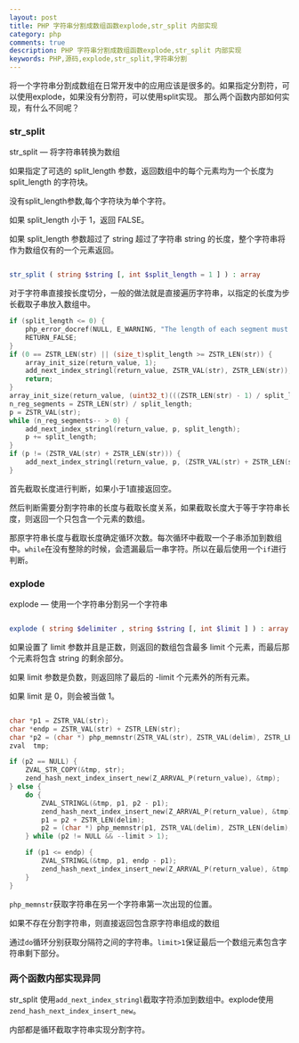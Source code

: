 ```yaml
---
layout: post
title: PHP 字符串分割成数组函数explode,str_split 内部实现
category: php
comments: true
description: PHP 字符串分割成数组函数explode,str_split 内部实现
keywords: PHP,源码,explode,str_split,字符串分割
---
```


将一个字符串分割成数组在日常开发中的应用应该是很多的。如果指定分割符，可以使用explode，如果没有分割符，可以使用split实现。
那么两个函数内部如何实现，有什么不同呢？

<!-- more -->

### str_split

str_split — 将字符串转换为数组

如果指定了可选的 split_length 参数，返回数组中的每个元素均为一个长度为 split_length 的字符块。

没有split_length参数,每个字符块为单个字符。

如果 split_length 小于 1，返回 FALSE。

如果 split_length 参数超过了 string 超过了字符串 string 的长度，整个字符串将作为数组仅有的一个元素返回。

```php

str_split ( string $string [, int $split_length = 1 ] ) : array

```

对于字符串直接按长度切分，一般的做法就是直接遍历字符串，以指定的长度为步长截取子串放入数组中。

```c
if (split_length <= 0) {
	php_error_docref(NULL, E_WARNING, "The length of each segment must be greater than zero");
	RETURN_FALSE;
}
if (0 == ZSTR_LEN(str) || (size_t)split_length >= ZSTR_LEN(str)) {
	array_init_size(return_value, 1);
	add_next_index_stringl(return_value, ZSTR_VAL(str), ZSTR_LEN(str));
	return;
}
array_init_size(return_value, (uint32_t)(((ZSTR_LEN(str) - 1) / split_length) + 1));
n_reg_segments = ZSTR_LEN(str) / split_length;
p = ZSTR_VAL(str);
while (n_reg_segments-- > 0) {
	add_next_index_stringl(return_value, p, split_length);
	p += split_length;
}
if (p != (ZSTR_VAL(str) + ZSTR_LEN(str))) {
	add_next_index_stringl(return_value, p, (ZSTR_VAL(str) + ZSTR_LEN(str) - p));
}

```

首先截取长度进行判断，如果小于1直接返回空。

然后判断需要分割字符串的长度与截取长度关系，如果截取长度大于等于字符串长度，则返回一个只包含一个元素的数组。

那原字符串长度与截取长度确定循环次数。每次循环中截取一个子串添加到数组中。```while```在没有整除的时候，会遗漏最后一串字符。所以在最后使用一个``if``进行判断。


### explode

explode — 使用一个字符串分割另一个字符串

```php

explode ( string $delimiter , string $string [, int $limit ] ) : array

```
如果设置了 limit 参数并且是正数，则返回的数组包含最多 limit 个元素，而最后那个元素将包含 string 的剩余部分。

如果 limit 参数是负数，则返回除了最后的 -limit 个元素外的所有元素。

如果 limit 是 0，则会被当做 1。

```c

char *p1 = ZSTR_VAL(str);
char *endp = ZSTR_VAL(str) + ZSTR_LEN(str);
char *p2 = (char *) php_memnstr(ZSTR_VAL(str), ZSTR_VAL(delim), ZSTR_LEN(delim), endp);
zval  tmp;

if (p2 == NULL) {
	ZVAL_STR_COPY(&tmp, str);
	zend_hash_next_index_insert_new(Z_ARRVAL_P(return_value), &tmp);
} else {
	do {
		ZVAL_STRINGL(&tmp, p1, p2 - p1);
		zend_hash_next_index_insert_new(Z_ARRVAL_P(return_value), &tmp);
		p1 = p2 + ZSTR_LEN(delim);
		p2 = (char *) php_memnstr(p1, ZSTR_VAL(delim), ZSTR_LEN(delim), endp);
	} while (p2 != NULL && --limit > 1);

	if (p1 <= endp) {
		ZVAL_STRINGL(&tmp, p1, endp - p1);
		zend_hash_next_index_insert_new(Z_ARRVAL_P(return_value), &tmp);
	}
}

```

``php_memnstr``获取字符串在另一个字符串第一次出现的位置。

如果不存在分割字符串，则直接返回包含原字符串组成的数组

通过``do``循环分别获取分隔符之间的字符串。``limit>1``保证最后一个数组元素包含字符串剩下部分。



### 两个函数内部实现异同

str_split 使用``add_next_index_stringl``截取字符添加到数组中。explode使用``zend_hash_next_index_insert_new``。

内部都是循环截取字符串实现分割字符。




